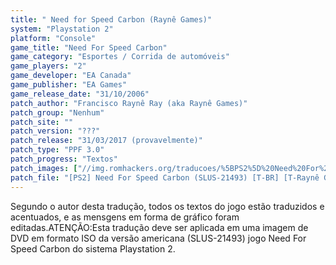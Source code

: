 ```yaml
---
title: " Need for Speed Carbon (Raynê Games)"
system: "Playstation 2"
platform: "Console"
game_title: "Need For Speed Carbon"
game_category: "Esportes / Corrida de automóveis"
game_players: "2"
game_developer: "EA Canada"
game_publisher: "EA Games"
game_release_date: "31/10/2006"
patch_author: "Francisco Raynê Ray (aka Raynê Games)"
patch_group: "Nenhum"
patch_site: ""
patch_version: "???"
patch_release: "31/03/2017 (provavelmente)"
patch_type: "PPF 3.0"
patch_progress: "Textos"
patch_images: ["//img.romhackers.org/traducoes/%5BPS2%5D%20Need%20For%20Speed%20Carbon%20-%20Rayn%C3%AA%20Games%20-%201.jpg","//img.romhackers.org/traducoes/%5BPS2%5D%20Need%20For%20Speed%20Carbon%20-%20Rayn%C3%AA%20Games%20-%202.jpg","//img.romhackers.org/traducoes/%5BPS2%5D%20Need%20For%20Speed%20Carbon%20-%20Rayn%C3%AA%20Games%20-%203.jpg"]
patch_file: "[PS2] Need For Speed Carbon (SLUS-21493) [T-BR] [T-Raynê Games G-Nenhum] [A-2017].7z"
---
```

Segundo o autor desta tradução, todos os textos do jogo estão traduzidos e acentuados, e as mensgens em forma de gráfico foram editadas.ATENÇÃO:Esta tradução deve ser aplicada em uma imagem de DVD em formato ISO da versão americana (SLUS-21493) jogo Need For Speed Carbon do sistema Playstation 2.